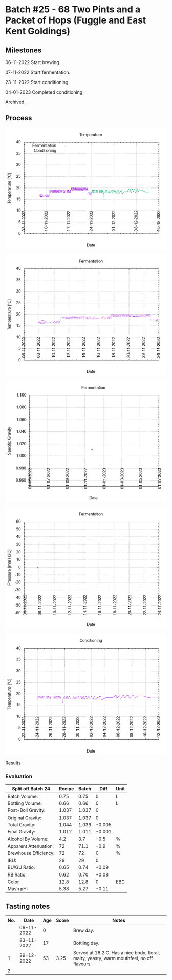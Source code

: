 # Batch #25 - 68 Two Pints and a Packet of Hops (Fuggle and East Kent Goldings)

## Milestones

06-11-2022 Start brewing.

07-11-2022 Start fermentation.

23-11-2022 Start conditioning.

04-01-2023 Completed conditioning.

Archived.

## Process

![temperature](temperature.png)

![fermentation](fermentation.png)

![specific gravity](gravity.png)

![pressure](pressure.png)

![conditioning](conditioning.png)

[Results](./Batch_25_results.pdf)

### Evaluation

| Split off Batch 24      | Recipe | Batch | Diff   | Unit |
|-------------------------|--------|-------|--------|------|
| Batch Volume:           | 0.75   | 0.75  |  0     | L    |
| Bottling Volume:        | 0.66   | 0.66  |  0     | L    |
| Post-Boil Gravity:      | 1.037  | 1.037 |  0     |      |
| Original Gravity:       | 1.037  | 1.037 |  0     |      |
| Total Gravity:          | 1.044  | 1.039 | -0.005 |      |
| Final Gravity:          | 1.012  | 1.011 | -0.001 |      |
| Alcohol By Volume:      | 4.2    | 3.7   | -0.5   | %    |
| Apparent Attenuation:   | 72     | 71.1  | -0.9   | %    |
| Brewhouse Efficiency:   | 72     | 72    |  0     | %    |
| IBU:                    | 29     | 29    |  0     |      |
| BU/GU Ratio:            | 0.65   | 0.74  | +0.09  |      |
| RB Ratio:               | 0.62   | 0.70  | +0.08  |      |
| Color                   | 12.8   | 12.8  |  0     | EBC  |
| Mash pH:                | 5.38   | 5.27  | -0.11  |      |

## Tasting notes

| No. | Date       | Age | Score | Notes |
|-----|------------|-----|-------|-------|
|     | 06-11-2022 |   0 |       | Brew day. |
|     | 23-11-2022 |  17 |       | Bottling day. |
|   1 | 29-12-2022 |  53 | 3.25  | Served at 16.2 C. Has a nice body, floral, malty, yeasty, warm mouthfeel, no off flavours. |
|   2 |            |     |       |  |
